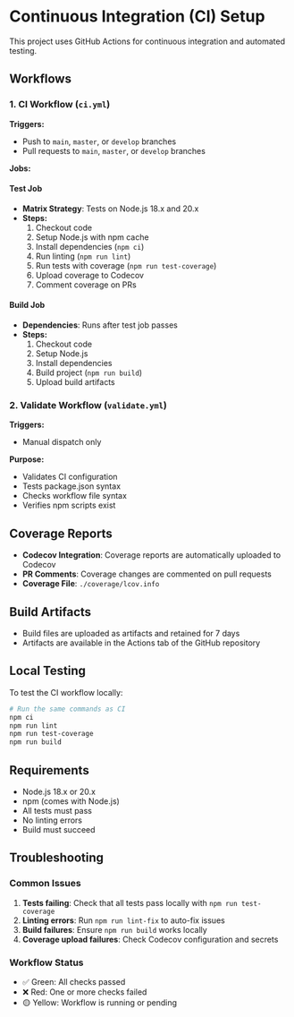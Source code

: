 # Continuous Integration (CI) Setup

This project uses GitHub Actions for continuous integration and automated testing.

## Workflows

### 1. CI Workflow (`ci.yml`)

**Triggers:**
- Push to `main`, `master`, or `develop` branches
- Pull requests to `main`, `master`, or `develop` branches

**Jobs:**

#### Test Job
- **Matrix Strategy**: Tests on Node.js 18.x and 20.x
- **Steps:**
  1. Checkout code
  2. Setup Node.js with npm cache
  3. Install dependencies (`npm ci`)
  4. Run linting (`npm run lint`)
  5. Run tests with coverage (`npm run test-coverage`)
  6. Upload coverage to Codecov
  7. Comment coverage on PRs

#### Build Job
- **Dependencies**: Runs after test job passes
- **Steps:**
  1. Checkout code
  2. Setup Node.js
  3. Install dependencies
  4. Build project (`npm run build`)
  5. Upload build artifacts

### 2. Validate Workflow (`validate.yml`)

**Triggers:**
- Manual dispatch only

**Purpose:**
- Validates CI configuration
- Tests package.json syntax
- Checks workflow file syntax
- Verifies npm scripts exist

## Coverage Reports

- **Codecov Integration**: Coverage reports are automatically uploaded to Codecov
- **PR Comments**: Coverage changes are commented on pull requests
- **Coverage File**: `./coverage/lcov.info`

## Build Artifacts

- Build files are uploaded as artifacts and retained for 7 days
- Artifacts are available in the Actions tab of the GitHub repository

## Local Testing

To test the CI workflow locally:

```bash
# Run the same commands as CI
npm ci
npm run lint
npm run test-coverage
npm run build
```

## Requirements

- Node.js 18.x or 20.x
- npm (comes with Node.js)
- All tests must pass
- No linting errors
- Build must succeed

## Troubleshooting

### Common Issues

1. **Tests failing**: Check that all tests pass locally with `npm run test-coverage`
2. **Linting errors**: Run `npm run lint-fix` to auto-fix issues
3. **Build failures**: Ensure `npm run build` works locally
4. **Coverage upload failures**: Check Codecov configuration and secrets

### Workflow Status

- ✅ Green: All checks passed
- ❌ Red: One or more checks failed
- 🟡 Yellow: Workflow is running or pending

